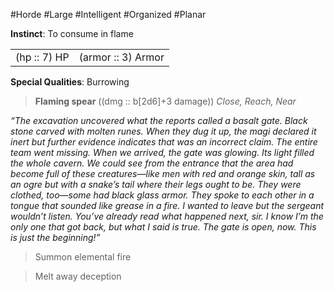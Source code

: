 #Horde #Large #Intelligent #Organized #Planar

**Instinct**: To consume in flame

|       |         |
| ----- | ------- |
| (hp :: 7) HP | (armor :: 3) Armor |

**Special Qualities**: Burrowing

> **Flaming spear** ((dmg :: b[2d6]+3 damage))
> *Close, Reach, Near*

*“The excavation uncovered what the reports called a basalt gate. Black stone carved with molten runes. When they dug it up, the magi declared it inert but further evidence indicates that was an incorrect claim. The entire team went missing. When we arrived, the gate was glowing. Its light filled the whole cavern. We could see from the entrance that the area had become full of these creatures—like men with red and orange skin, tall as an ogre but with a snake’s tail where their legs ought to be. They were clothed, too—some had black glass armor. They spoke to each other in a tongue that sounded like grease in a fire. I wanted to leave but the sergeant wouldn’t listen. You’ve already read what happened next, sir. I know I’m the only one that got back, but what I said is true. The gate is open, now. This is just the beginning!”*

>Summon elemental fire

>Melt away deception